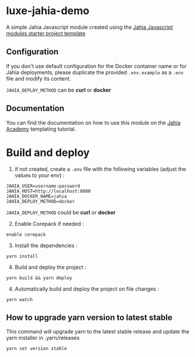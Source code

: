 # luxe-jahia-demo

A simple Jahia Javascript module created using the [Jahia Javascript modules starter project template](https://github.com/Jahia/npm-create-module)

## Configuration

If you don't use default configuration for the Docker container name or for Jahia deployments, please duplicate the provided `.env.example` as a `.env` file and modify its content.

`JAHIA_DEPLOY_METHOD` can be **curl** or **docker**

## Documentation

You can find the documentation on how to use this module on the [Jahia Academy](https://academy.jahia.com/get-started/developers/templating) templating tutorial.

# Build and deploy

1) if not created, create a `.env` file with the following variables (adjust the values to your env) :
```shell
JAHIA_USER=username:password
JAHIA_HOST=http://localhost:8080
JAHIA_DOCKER_NAME=jahia
JAHIA_DEPLOY_METHOD=docker
```

`JAHIA_DEPLOY_METHOD` could be **curl** or **docker**

2) Enable Corepack if needed : 

`enable corepack`

3) Install the dependencies :

``yarn install``

4) Build and deploy the project :

``yarn build && yarn deploy``

4) Automatically build and deploy the project on file changes :

``yarn watch``

## How to upgrade yarn version to latest stable

This command will upgrade yarn  to the latest stable release and update the yarn installer in .yarn/releases

``yarn set version stable``
